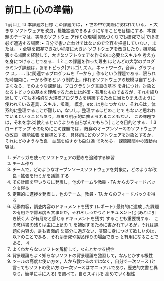 # 前口上 (心の準備)

1 前口上
1.1 本課題の目標
この課題では，
• 世の中で実際に使われている，
• 大きな
ソフトウェアを改良，機能拡張できるようになることを目標にする．本課題のテーマは，実際のソフトウェ
ア作りの現場|製品づくりでも研究でも|でほぼ必ず遭遇する場面:
• 自分で書いたわけではないので全容を把握していない，または，
• 全容を把握できない程度に大きい
ソフトウェアを改良したり，機能拡張する場面を経験して，大きなソフトウェアを作るのに必要なスキルや
考え方を身につけることである．
1.2 この課題を作った理由
ほとんどの大学のプログラミング課題は，あるトピック|アルゴリズム，ネットワーク，音声，グラフィク
ス，. . . |に関連するプログラムを「一から」作るという課題である．限られた時間内に，一から作るとい
う制約上，作れるソフトウェアの規模は自ずと小さくなる．そのような課題は，プログラミング言語の基本
を身につけ，対象となるトピックの基本を理解するためには必須・有用なものであるが，それを繰り返して
いても本格的な大規模プログラムを構築するために当たりまえのように使われている道具，スキル，知識，
概念，etc. は身につかない．それらは，体系的に整理することが難しい，ないし，整理するほどのことで
もないと思われているということもあり，あまり明示的に教えられることもない．
この課題では，それを学ぶ|教えるというよりも自ら学んでもらう| ことを目的とする．
1.3 ロードマップ
そのためにこの課題では，
既存のオープンソースのソフトウェアの改良・機能拡張
を目標とする．具体的にどのソフトウェアを対象とするか，それにどのような改良・拡張を施すかも自分達
で決める．
課題期間中の活動内容は，
1. デバッガを使ってソフトウェアの動きを追跡する練習
2. チーム作り
3. チームで，どのようなオープンソースソフトウェアを対象に，どのような改良・拡張を行うかを議論
する
4. その計画を早いうちに発表し，他のチームや教員・TA からのフィードバックを得る
5. 定期的に進捗を発表し，他のチーム，教員・TA からのフィードバックを得る
6. 活動内容，調査内容のドキュメントを残す (レポート)
最終的に達成した課題の有用さや難易度も大事だが，それをしっかりとドキュメント化 (あとに引き続く人
が有用だと感じるドキュメントを残す) することも重要視する．
この教科書の残りは主に上記の 1. を補足するために書かれているが，それは課題の内容の，最も表面的
な部分に過ぎない．実際に身につけて欲しいのは，以下のことである．それは研究や製品作りの場面できっ
と有用になることである．
4
1. よくわからないソフトを解析して，なんとかする根性
2. 背景理論もよく知らないソフトの背景理論を独習して，なんとかする根性
3. ツールの高度な使い方を，人から教わるのではなく，自分で一次ソース (と言ってもソフトの使い方
の一次ソースはマニュアルであり，歴史的文書と異なり，簡単に手に入る) を調べて，自らスキルを
高めていく根性